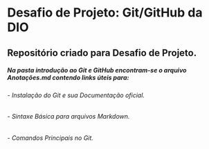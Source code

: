 # Desafio de Projeto: Git/GitHub da DIO
## Repositório criado para Desafio de Projeto.

##### Na pasta introdução ao Git e GitHub encontram-se o arquivo Anotações.md contendo links úteis para: 

######  - Instalação do Git e sua Documentação oficial.
######  - Sintaxe Básica para arquivos Markdown.
######  - Comandos Principais no Git.

